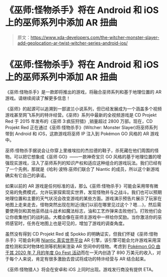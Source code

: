 # 《巫师:怪物杀手》将在 Android 和 iOS 上的巫师系列中添加 AR 扭曲

> 原文：<https://www.xda-developers.com/the-witcher-monster-slayer-add-geolocation-ar-twist-witcher-series-android-ios/>

# 《巫师:怪物杀手》将在 Android 和 iOS 上的巫师系列中添加 AR 扭曲

《巫师:怪物杀手》是一款即将推出的游戏，将融合巫师系列和基于地理位置的 AR 游戏。请继续阅读了解更多信息！

《巫师》的起源可以追溯到一部波兰小说系列，但已经发展成为一个涵盖多个视频游戏甚至网飞系列的特许经营。《巫师》系列中最新的全视频游戏是 CD Projekt Red 于 2015 年发布的《巫师 3:疯狂狩猎》,销量超过 2800 万部。现在，CD Projekt Red 正在通过《巫师:怪物杀手》(Witcher: Monster Slayer)将巫师系列带到 Android 和 iOS，这款游戏将巫师 IP 注入到 Pokémon GO 风格的 AR 游戏中。

巫师:怪物杀手据说会让你穿上里维埃拉的杰拉德的鞋子，杀死藏在他们周围的怪物。可以把它想象成《巫师 GO》——一款神奇宝贝 GO 风格的基于地理位置的增强现实游戏，注入了巫师系列的知识产权和适应这种组合的游戏玩法。我们已经有了一个先例，那就是《哈利·波特:巫师们联合了 Niantic 的成员，所以这个新游戏确实有它自己的承诺。

如果以前的 AR 游戏是任何标准的话，那么《巫师:怪物杀手》可能会采用带有微交易的免费模式，允许玩家探索现实世界，发现怪物并与之战斗。我们也可以预期地理位置和主要的天气状况会改变游戏的某些方面。游戏演示预告片展示了玩家在地图上走来走去，怪物突然出现在附近(我们以前在哪里见过这个？嗯....)，然后需要使用剑和其他巫师战斗战术如魔法标志，油和工艺炸弹来击败他们。打败他们会让你收集他们的战利品，大概会像在巫师主游戏中一样给你奖励。当你激活你的巫师感官时，任务在地图上也是可见的，增加了游戏的调查角度。

虽然没有得到 CD Projekt Red 或 Spokko 的明确证实，但我们怀疑《巫师:怪物杀手》可能会利用 [Niantic 真实世界平台](https://www.xda-developers.com/niantic-ar-platform-pokemon-go-ingress/) AR 引擎，该引擎可能会允许游戏采用深度检测和实时物体检测等机制来渲染 AR 空间中的怪物。考虑到 [Pokémon GO 由于其 2020 年 7 月的年度 Go Fest 活动](https://www.pocketgamer.biz/news/74297/superdata-revenues-monthly-july-2020/)而在一天内创造了 890 万美元的收入，对于每个人来说，肯定有很多激励去尝试将成功的特许经营与 AR 结合起来。

《巫师:怪物猎人》将会在安卓和 iOS 上同时出现。游戏发行商没有提供 ETA。